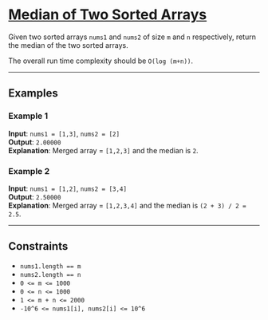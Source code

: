 # [Median of Two Sorted Arrays](https://leetcode.com/problems/median-of-two-sorted-arrays/description/)

Given two sorted arrays `nums1` and `nums2` of size `m` and `n` respectively, return the median of the two sorted arrays.

The overall run time complexity should be `O(log (m+n))`.

---

## Examples

### Example 1

**Input**: `nums1 = [1,3]`, `nums2 = [2]`  
**Output**: `2.00000`  
**Explanation**: Merged array = `[1,2,3]` and the median is `2`.

### Example 2

**Input**: `nums1 = [1,2]`, `nums2 = [3,4]`  
**Output**: `2.50000`  
**Explanation**: Merged array = `[1,2,3,4]` and the median is `(2 + 3) / 2 = 2.5`.

---

## Constraints

- `nums1.length == m`
- `nums2.length == n`
- `0 <= m <= 1000`
- `0 <= n <= 1000`
- `1 <= m + n <= 2000`
- `-10^6 <= nums1[i], nums2[i] <= 10^6`
